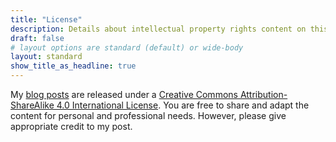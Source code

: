 ```yaml
---
title: "License"
description: Details about intellectual property rights content on this website
draft: false
# layout options are standard (default) or wide-body
layout: standard
show_title_as_headline: true
---
```


My [blog posts](/blog/) are released under a [Creative Commons Attribution-ShareAlike 4.0 International License](http://creativecommons.org/licenses/by-sa/4.0/). You are free to share and adapt the content for personal and professional needs. However, please give appropriate credit to my post.

<center>
<i class="fab fa-creative-commons fa-2x"></i><i class="fab fa-creative-commons-by fa-2x"></i><i class="fab fa-creative-commons-sa fa-2x"></i>
</center>
